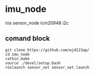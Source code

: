 # imu_node
ros sensor_node icm20948 i2c
## comand block
```
git clone https://github.com/wjd123ap/
cd imu_node
catkin_make
source ./devel/setup.bash
roslaunch sensor_set sensor_set.launch
```

